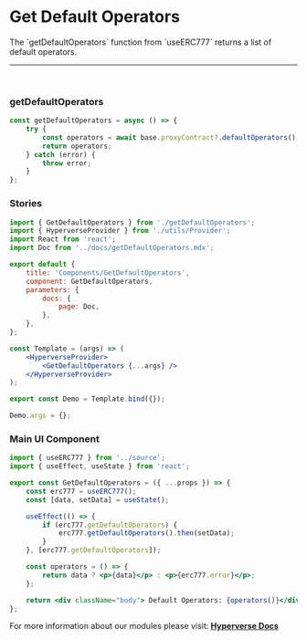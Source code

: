 # Get Default Operators

<p> The `getDefaultOperators` function from `useERC777` returns a list of default operators. </p>

---

<br>

### getDefaultOperators

```jsx
const getDefaultOperators = async () => {
	try {
		const operators = await base.proxyContract?.defaultOperators();
		return operators;
	} catch (error) {
		throw error;
	}
};
```

### Stories

```jsx
import { GetDefaultOperators } from './getDefaultOperators';
import { HyperverseProvider } from './utils/Provider';
import React from 'react';
import Doc from '../docs/getDefaultOperators.mdx';

export default {
	title: 'Components/GetDefaultOperators',
	component: GetDefaultOperators,
	parameters: {
		docs: {
			page: Doc,
		},
	},
};

const Template = (args) => (
	<HyperverseProvider>
		<GetDefaultOperators {...args} />
	</HyperverseProvider>
);

export const Demo = Template.bind({});

Demo.args = {};
```

### Main UI Component

```jsx
import { useERC777 } from '../source';
import { useEffect, useState } from 'react';

export const GetDefaultOperators = ({ ...props }) => {
	const erc777 = useERC777();
	const [data, setData] = useState();

	useEffect(() => {
		if (erc777.getDefaultOperators) {
			erc777.getDefaultOperators().then(setData);
		}
	}, [erc777.getDefaultOperators]);

	const operators = () => {
		return data ? <p>{data}</p> : <p>{erc777.error}</p>;
	};

	return <div className="body"> Default Operators: {operators()}</div>;
};
```

For more information about our modules please visit: [**Hyperverse Docs**](docs.hyperverse.dev)
